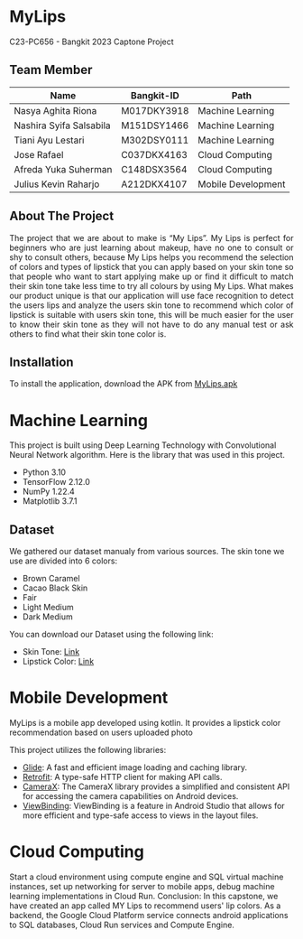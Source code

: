 # MyLips
C23-PC656 - Bangkit 2023 Captone Project

## Team Member 
| Name	| Bangkit-ID	| Path |
| ---  | ---  | --- |
| Nasya Aghita Riona | M017DKY3918  | Machine Learning |
| Nashira Syifa Salsabila | M151DSY1466  | Machine Learning |
| Tiani Ayu Lestari | M302DSY0111  | Machine Learning |
| Jose Rafael | C037DKX4163  | Cloud Computing |
| Afreda Yuka Suherman | C148DSX3564  | Cloud Computing |
| Julius Kevin Raharjo | A212DKX4107  | Mobile Development |

## About The Project
<div style="text-align: justify">The project that we are about to make is “My Lips”. My Lips is perfect for beginners who are just learning about makeup, have no one to consult or shy to consult others, because My Lips helps you recommend the selection of colors and types of lipstick that you can apply based on your skin tone so that people who want to start applying make up or find it difficult to match their skin tone take less time to try all colours by using My Lips. What makes our product unique is that our application will use face recognition to detect the users lips and analyze the users skin tone to recommend which color of lipstick is suitable with users skin tone, this will be much easier for the user to know their skin tone as they will not have to do any manual test or ask others to find what their skin tone color is.</div>

## Installation
To install the application, download the APK from [MyLips.apk](https://github.com/afredaYukaa/mylips/blob/main/MyLips.apk)



# Machine Learning
This project is built using Deep Learning Technology with Convolutional Neural Network algorithm. Here is the library that was used in this project.

- Python 3.10
- TensorFlow 2.12.0
- NumPy 1.22.4
- Matplotlib 3.7.1

## Dataset

We gathered our dataset manualy from various sources. The skin tone we use are divided into 6 colors:
- Brown Caramel
- Cacao Black Skin
- Fair
- Light Medium 
- Dark Medium 

You can download our Dataset using the following link:
- Skin Tone: [Link](https://drive.google.com/file/d/1aTdDH-M_G0ukOrk7NOKLzCYcXWzgqGRT)
- Lipstick Color: [Link](https://drive.google.com/file/d/1dYU4EqqLljnqWNBBeXYZ_LvBJRfcTkXA/view?usp=sharing)


# Mobile Development
MyLips is a mobile app developed using kotlin. It provides a lipstick color recommendation based on users uploaded photo

This project utilizes the following libraries:

- [Glide](https://github.com/bumptech/glide): A fast and efficient image loading and caching library.
- [Retrofit](https://square.github.io/retrofit/): A type-safe HTTP client for making API calls.
- [CameraX](https://developer.android.com/training/camerax): The CameraX library provides a simplified and consistent API for accessing the camera capabilities on Android devices.
- [ViewBinding](https://developer.android.com/topic/libraries/view-binding): ViewBinding is a feature in Android Studio that allows for more efficient and type-safe access to views in the layout files.

 # Cloud Computing
Start a cloud environment using compute engine and SQL virtual machine instances, set up networking for server to mobile apps, debug machine learning implementations in Cloud Run. Conclusion: In this capstone, we have created an app called MY Lips to recommend users' lip colors. As a backend, the Google Cloud Platform service connects android applications to SQL databases, Cloud Run services and Compute Engine.
  
